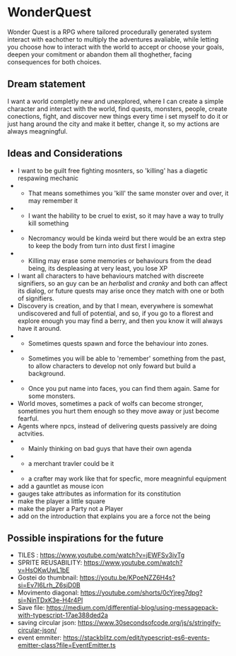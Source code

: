 # WonderQuest

Wonder Quest is a RPG where tailored procedurally generated system interact with eachother to multiply the adventures avaliable, while letting you choose how to interact with the world to accept or choose your goals, deepen your comitment or abandon them all thoghether, facing consequences for both choices.

## Dream statement

I want a world completly new and unexplored, where I can create a simple character and interact with the world, find quests, monsters, people, create conections, fight, and discover new things every time i set myself to do it or just hang around the city and make it better, change it, so my actions are always meagningful.

## Ideas and Considerations

- I want to be guilt free fighting mosnters, so 'killing' has a diagetic respawing mechanic
- - That means somethimes you 'kill' the same monster over and over, it may remember it
- - I want the hability to be cruel to exist, so it may have a way to trully kill something
- - Necromancy would be kinda weird but there would be an extra step to keep the body from turn into dust first I imagine
- - Killing may erase some memories or behaviours from the dead being, its despleasing at very least, you lose XP
- I want all characters to have behaviours matched with discreete signifiers, so an guy can be an _herbalist_ and _cranky_ and both can affect its dialog, or future quests may arise once they match with one or both of signifiers.
- Discovery is creation, and by that I mean, everywhere is somewhat undiscovered and full of potential, and so, if you go to a florest and explore enough you may find a berry, and then you know it will always have it around.
- - Sometimes quests spawn and force the behaviour into zones.
- - Sometimes you will be able to 'remember' something from the past, to allow characters to develop not only foward but build a background.
- - Once you put name into faces, you can find them again. Same for some monsters.
- World moves, sometimes a pack of wolfs can become stronger, sometimes you hurt them enough so they move away or just become fearful.
- Agents where npcs, instead of delivering quests passively are doing actvities.
- - Mainly thinking on bad guys that have their own agenda
- - a merchant travler could be it
- - a crafter may work like that for specfic, more meagninful equipment
- add a gauntlet as mouse icon
- gauges take attributes as information for its constitution
- make the player a little square
- make the player a Party not a Player
- add on the introduction that explains you are a force not the being

## Possible inspirations for the future

- TILES : https://www.youtube.com/watch?v=jEWFSv3ivTg
- SPRITE REUSABILITY: https://www.youtube.com/watch?v=HsOKwUwL1bE
- Gostei do thumbnail: https://youtu.be/KPoeNZZ6H4s?si=Ev7I6Lrh_Z6sjD0B
- Movimento diagonal: https://youtube.com/shorts/0cYjreg7dpg?si=NinTDxK3e-H4r4Pl
- Save file: https://medium.com/differential-blog/using-messagepack-with-typescript-17ae388ded2a
- saving circular json: https://www.30secondsofcode.org/js/s/stringify-circular-json/
- event emmiter: https://stackblitz.com/edit/typescript-es6-events-emitter-class?file=EventEmitter.ts

